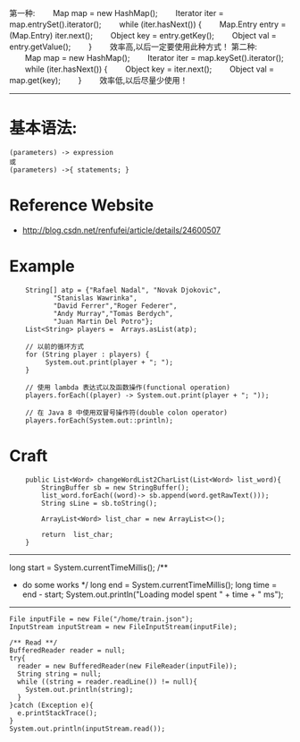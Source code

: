 第一种:
　　Map map = new HashMap();
　　Iterator iter = map.entrySet().iterator();
　　while (iter.hasNext()) {
　　Map.Entry entry = (Map.Entry) iter.next();
　　Object key = entry.getKey();
　　Object val = entry.getValue();
　　}
　　效率高,以后一定要使用此种方式！
第二种:
　　Map map = new HashMap();
　　Iterator iter = map.keySet().iterator();
　　while (iter.hasNext()) {
　　Object key = iter.next();
　　Object val = map.get(key);
　　}
　　效率低,以后尽量少使用！
  
-------------------------------------------------------------------------
# 基本语法:
	(parameters) -> expression
	或
	(parameters) ->{ statements; }

# Reference Website
+ http://blog.csdn.net/renfufei/article/details/24600507

# Example
```
	String[] atp = {"Rafael Nadal", "Novak Djokovic",  
	       "Stanislas Wawrinka",  
	       "David Ferrer","Roger Federer",  
	       "Andy Murray","Tomas Berdych",  
	       "Juan Martin Del Potro"};  
	List<String> players =  Arrays.asList(atp);  

	// 以前的循环方式  
	for (String player : players) {  
	     System.out.print(player + "; ");  
	}  

	// 使用 lambda 表达式以及函数操作(functional operation)  
	players.forEach((player) -> System.out.print(player + "; "));  

	// 在 Java 8 中使用双冒号操作符(double colon operator)  
	players.forEach(System.out::println);  
```

# Craft
```
    public List<Word> changeWordList2CharList(List<Word> list_word){
        StringBuffer sb = new StringBuffer();
        list_word.forEach((word)-> sb.append(word.getRawText()));
        String sLine = sb.toString();

        ArrayList<Word> list_char = new ArrayList<>();

        return  list_char;
    }
```
-----------------------------------------------------------------------------
 long start = System.currentTimeMillis();
 /**
 *  do some works
 */
 long end = System.currentTimeMillis();
 long time  = end - start;
 System.out.println("Loading model spent " + time + " ms");
 
--------------------------------------------------
    File inputFile = new File("/home/train.json");
    InputStream inputStream = new FileInputStream(inputFile);

    /** Read **/
    BufferedReader reader = null;
    try{
      reader = new BufferedReader(new FileReader(inputFile));
      String string = null;
      while ((string = reader.readLine()) != null){
        System.out.println(string);
      }
    }catch (Exception e){
      e.printStackTrace();
    }
    System.out.println(inputStream.read());